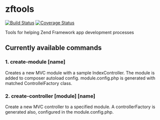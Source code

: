 # zftools

[![Build Status](https://travis-ci.org/adamturcsan/zftools.svg?branch=master)](https://travis-ci.org/adamturcsan/zftools)
[![Coverage Status](https://coveralls.io/repos/github/adamturcsan/zftools/badge.svg?branch=develop)](https://coveralls.io/github/adamturcsan/zftools?branch=develop)

Tools for helping Zend Framework app development processes

## Currently available commands

### 1. create-module [name]

Creates a new MVC module with a sample IndexController. The module is added to composer autoload config.
module.config.php is generated with matched ControllelFactory class.

### 2. create-controller [module] [name]

Create a new MVC controller to a specified module. A controllerFactory is generated also, configured in the module.config.php.
